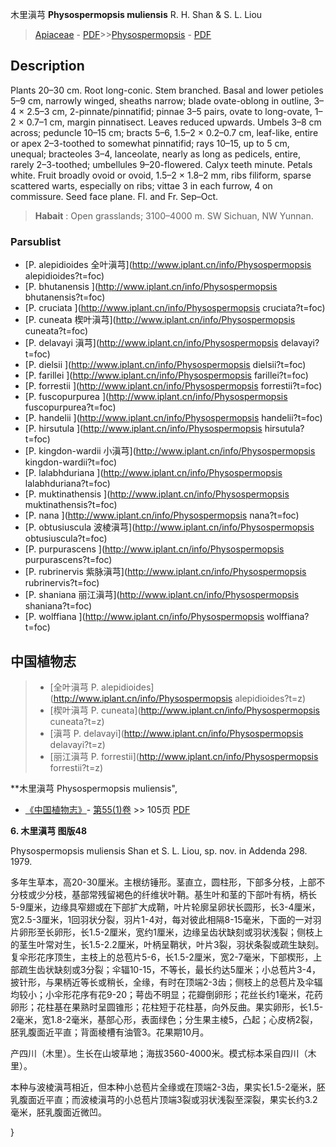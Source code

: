 木里滇芎 **Physospermopsis muliensis** R. H. Shan & S. L. Liou

> [Apiaceae](http://www.iplant.cn/info/Apiaceae?t=foc) - [PDF](http://www.iplant.cn/foc/pdf/Apiaceae.pdf)>>[Physospermopsis](http://www.iplant.cn/info/Physospermopsis?t=foc) - [PDF](http://www.iplant.cn/foc/pdf/Physospermopsis.pdf)

## Description

Plants 20–30 cm. Root long-conic. Stem branched. Basal and lower petioles 5–9 cm, narrowly winged, sheaths narrow; blade ovate-oblong in outline, 3–4 × 2.5–3 cm, 2-pinnate/pinnatifid; pinnae 3–5 pairs, ovate to long-ovate, 1–2 × 0.7–1 cm, margin pinnatisect. Leaves reduced upwards. Umbels 3–8 cm across; peduncle 10–15 cm; bracts 5–6, 1.5–2 × 0.2–0.7 cm, leaf-like, entire or apex 2–3-toothed to somewhat pinnatifid; rays 10–15, up to 5 cm, unequal; bracteoles 3–4, lanceolate, nearly as long as pedicels, entire, rarely 2–3-toothed; umbellules 9–20-flowered. Calyx teeth minute. Petals white. Fruit broadly ovoid or ovoid, 1.5–2 × 1.8–2 mm, ribs filiform, sparse scattered warts, especially on ribs; vittae 3 in each furrow, 4 on commissure. Seed face plane. Fl. and Fr. Sep–Oct.

> **Habait** : 
> Open grasslands; 3100–4000 m. SW Sichuan, NW Yunnan.

### Parsublist

* [P.  alepidioides  全叶滇芎](http://www.iplant.cn/info/Physospermopsis alepidioides?t=foc)
* [P.  bhutanensis  ](http://www.iplant.cn/info/Physospermopsis bhutanensis?t=foc)
* [P.  cruciata  ](http://www.iplant.cn/info/Physospermopsis cruciata?t=foc)
* [P.  cuneata  楔叶滇芎](http://www.iplant.cn/info/Physospermopsis cuneata?t=foc)
* [P.  delavayi  滇芎](http://www.iplant.cn/info/Physospermopsis delavayi?t=foc)
* [P.  dielsii  ](http://www.iplant.cn/info/Physospermopsis dielsii?t=foc)
* [P.  farillei  ](http://www.iplant.cn/info/Physospermopsis farillei?t=foc)
* [P.  forrestii  ](http://www.iplant.cn/info/Physospermopsis forrestii?t=foc)
* [P.  fuscopurpurea  ](http://www.iplant.cn/info/Physospermopsis fuscopurpurea?t=foc)
* [P.  handelii  ](http://www.iplant.cn/info/Physospermopsis handelii?t=foc)
* [P.  hirsutula  ](http://www.iplant.cn/info/Physospermopsis hirsutula?t=foc)
* [P.  kingdon-wardii  小滇芎](http://www.iplant.cn/info/Physospermopsis kingdon-wardii?t=foc)
* [P.  lalabhduriana  ](http://www.iplant.cn/info/Physospermopsis lalabhduriana?t=foc)
* [P.  muktinathensis  ](http://www.iplant.cn/info/Physospermopsis muktinathensis?t=foc)
* [P.  nana  ](http://www.iplant.cn/info/Physospermopsis nana?t=foc)
* [P.  obtusiuscula  波棱滇芎](http://www.iplant.cn/info/Physospermopsis obtusiuscula?t=foc)
* [P.  purpurascens  ](http://www.iplant.cn/info/Physospermopsis purpurascens?t=foc)
* [P.  rubrinervis  紫脉滇芎](http://www.iplant.cn/info/Physospermopsis rubrinervis?t=foc)
* [P.  shaniana  丽江滇芎](http://www.iplant.cn/info/Physospermopsis shaniana?t=foc)
* [P.  wolffiana  ](http://www.iplant.cn/info/Physospermopsis wolffiana?t=foc)

## 中国植物志

> * [全叶滇芎  P.  alepidioides](http://www.iplant.cn/info/Physospermopsis alepidioides?t=z)
> * [楔叶滇芎  P.  cuneata](http://www.iplant.cn/info/Physospermopsis cuneata?t=z)
> * [滇芎  P.  delavayi](http://www.iplant.cn/info/Physospermopsis delavayi?t=z)
> * [丽江滇芎  P.  forrestii](http://www.iplant.cn/info/Physospermopsis forrestii?t=z)

**木里滇芎 Physospermopsis muliensis",

* [《中国植物志》](http://www.iplant.cn/frps)- [第55(1)卷](http://www.iplant.cn/frps/vol/55(1)) >> 105页 [PDF](http://www.iplant.cn/frps/pdf/55(1)/105.PDF)

**6. 木里滇芎 图版48**

Physospermopsis muliensis Shan et S. L. Liou, sp. nov. in Addenda 298. 1979.

多年生草本，高20-30厘米。主根纺锤形。茎直立，圆柱形，下部多分枝，上部不分枝或少分枝，基部常残留褐色的纤维状叶鞘。基生叶和茎的下部叶有柄，柄长5-9厘米，边缘具窄翅或在下部扩大成鞘，叶片轮廓呈卵状长圆形，长3-4厘米，宽2.5-3厘米，1回羽状分裂，羽片1-4对，每对彼此相隔8-15毫米，下面的一对羽片卵形至长卵形，长1.5-2厘米，宽约1厘米，边缘呈齿状缺刻或羽状浅裂；侧枝上的茎生叶常对生，长1.5-2.2厘米，叶柄呈鞘状，叶片3裂，羽状条裂或疏生缺刻。复伞形花序顶生，主枝上的总苞片5-6，长1.5-2厘米，宽2-7毫米，下部楔形，上部疏生齿状缺刻或3分裂；伞辐10-15，不等长，最长约达5厘米；小总苞片3-4，披针形，与果柄近等长或稍长，全缘，有时在顶端2-3齿；侧枝上的总苞片及伞辐均较小；小伞形花序有花9-20；萼齿不明显；花瓣倒卵形；花丝长约1毫米，花药卵形；花柱基在果熟时呈圆锥形；花柱短于花柱基，向外反曲。果实卵形，长1.5-2毫米，宽1.8-2毫米，基部心形，表面绿色；分生果主棱5，凸起；心皮柄2裂，胚乳腹面近平直；背面棱槽有油管3。花果期10月。

产四川（木里）。生长在山坡草地；海拔3560-4000米。模式标本采自四川（木里）。

本种与波棱滇芎相近，但本种小总苞片全缘或在顶端2-3齿，果实长1.5-2毫米，胚乳腹面近平直；而波棱滇芎的小总苞片顶端3裂或羽状浅裂至深裂，果实长约3.2毫米，胚乳腹面近微凹。

}